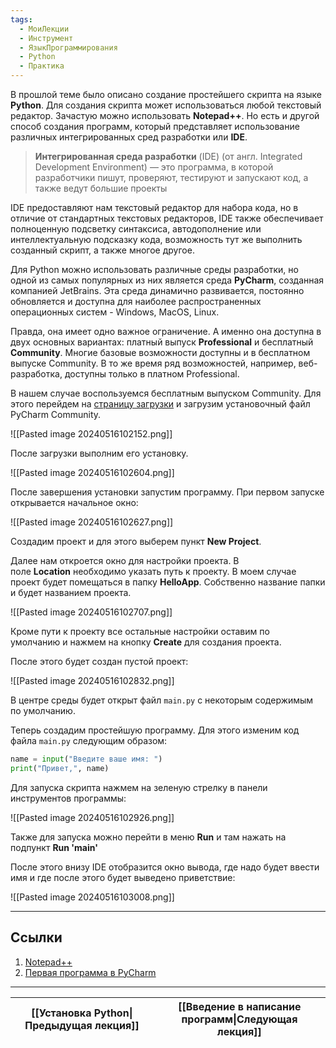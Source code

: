 ```yaml
---
tags:
  - МоиЛекции
  - Инструмент
  - ЯзыкПрограммирования
  - Python
  - Практика
---
```

В прошлой теме было описано создание простейшего скрипта на языке **Python**. Для создания скрипта может использоваться любой текстовый редактор. Зачастую можно использовать **Notepad++**. Но есть и другой способ создания программ, который представляет использование различных интегрированных сред разработки или **IDE**.

> **Интегрированная среда разработки** (IDE) (от англ. Integrated Development Environment) — это программа, в которой разработчики пишут, проверяют, тестируют и запускают код, а также ведут большие проекты

IDE предоставляют нам текстовый редактор для набора кода, но в отличие от стандартных текстовых редакторов, IDE также обеспечивает полноценную подсветку синтаксиса, автодополнение или интеллектуальную подсказку кода, возможность тут же выполнить созданный скрипт, а также многое другое.

Для Python можно использовать различные среды разработки, но одной из самых популярных из них является среда **PyCharm**, созданная компанией JetBrains. Эта среда динамично развивается, постоянно обновляется и доступна для наиболее распространенных операционных систем - Windows, MacOS, Linux.

Правда, она имеет одно важное ограничение. А именно она доступна в двух основных вариантах: платный выпуск **Professional** и бесплатный **Community**. Многие базовые возможности доступны и в бесплатном выпуске Community. В то же время ряд возможностей, например, веб-разработка, доступны только в платном Professional.

В нашем случае воспользуемся бесплатным выпуском Community. Для этого перейдем на [страницу загрузки](https://www.jetbrains.com/pycharm/download/#section=windows) и загрузим установочный файл PyCharm Community.

![[Pasted image 20240516102152.png]]

После загрузки выполним его установку.

![[Pasted image 20240516102604.png]]

После завершения установки запустим программу. При первом запуске открывается начальное окно:

![[Pasted image 20240516102627.png]]

Создадим проект и для этого выберем пункт **New Project**.

Далее нам откроется окно для настройки проекта. В поле **Location** необходимо указать путь к проекту. В моем случае проект будет помещаться в папку **HelloApp**. Собственно название папки и будет названием проекта.

![[Pasted image 20240516102707.png]]

Кроме пути к проекту все остальные настройки оставим по умолчанию и нажмем на кнопку **Create** для создания проекта.

После этого будет создан пустой проект:

![[Pasted image 20240516102832.png]]

В центре среды будет открыт файл `main.py` с некоторым содержимым по умолчанию.

Теперь создадим простейшую программу. Для этого изменим код файла `main.py` следующим образом:

```python
name = input("Введите ваше имя: ")
print("Привет,", name)
```

Для запуска скрипта нажмем на зеленую стрелку в панели инструментов программы:

![[Pasted image 20240516102926.png]]

Также для запуска можно перейти в меню **Run** и там нажать на подпункт **Run 'main'**

После этого внизу IDE отобразится окно вывода, где надо будет ввести имя и где после этого будет выведено приветствие:

![[Pasted image 20240516103008.png]]

---
## Ссылки

1. [Notepad++](https://notepad-plus-plus.org/)
2. [Первая программа в PyCharm](https://metanit.com/python/tutorial/1.3.php)

---

| [[Установка Python\|Предыдущая лекция]] | [[Введение в написание программ\|Следующая лекция]] |
| --------------------------------------- | --------------------------------------------------- |
